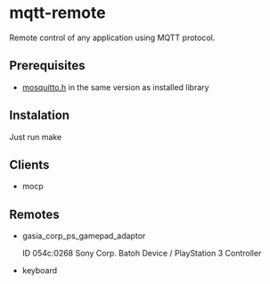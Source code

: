 mqtt-remote
===========

Remote control of any application using MQTT protocol.


Prerequisites
-------------

 * [mosquitto.h](https://bitbucket.org/oojah/mosquitto/src/tip/lib/mosquitto.h?at=v1.1.2) in the same version as installed library


Instalation
-----------

Just run
	make


Clients
-------

 * mocp


Remotes
-------

 * gasia_corp_ps_gamepad_adaptor

	ID 054c:0268 Sony Corp. Batoh Device / PlayStation 3 Controller

 * keyboard
